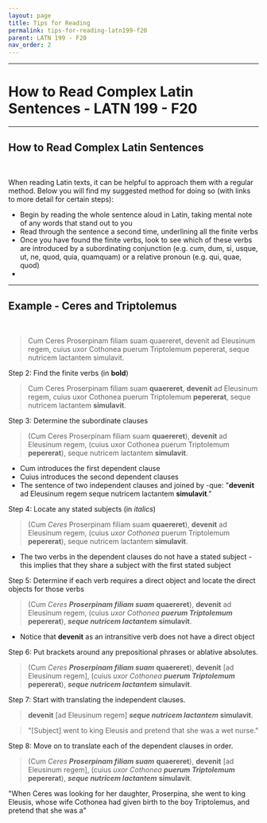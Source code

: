 ```yaml
---
layout: page
title: Tips for Reading
permalink: tips-for-reading-latn199-f20
parent: LATN 199 - F20
nav_order: 2
---
```

***

# How to Read Complex Latin Sentences - LATN 199 - F20

***
## How to Read Complex Latin Sentences
&nbsp;

When reading Latin texts, it can be helpful to approach them with a regular method. Below you will find my suggested method for doing so (with links to more detail for certain steps):

- Begin by reading the whole sentence aloud in Latin, taking mental note of any words that stand out to you
- Read through the sentence a second time, underlining all the finite verbs
- Once you have found the finite verbs, look to see which of these verbs are introduced by a subordinating conjunction (e.g. cum, dum, si, usque, ut, ne, quod, quia, quamquam) or a relative pronoun (e.g. qui, quae, quod)
-

***
## Example - Ceres and Triptolemus
&nbsp;

> Cum Ceres Proserpinam filiam suam quaereret, devenit ad Eleusinum regem, cuius uxor Cothonea puerum Triptolemum pepererat, seque nutricem lactantem simulavit.

Step 2: Find the finite verbs (in **bold**)

> Cum Ceres Proserpinam filiam suam **quaereret**, **devenit** ad Eleusinum regem, cuius uxor Cothonea puerum Triptolemum **pepererat**, seque nutricem lactantem **simulavit**.

Step 3: Determine the subordinate clauses

> (Cum Ceres Proserpinam filiam suam **quaereret**), **devenit** ad Eleusinum regem, (cuius uxor Cothonea puerum Triptolemum **pepererat**), seque nutricem lactantem **simulavit**.

- Cum introduces the first dependent clause
- Cuius introduces the second dependent clauses
- The sentence of two independent clauses and joined by -que: "**devenit** ad Eleusinum regem seque nutricem lactantem **simulavit**."

Step 4: Locate any stated subjects (in *italics*)

> (Cum *Ceres* Proserpinam filiam suam **quaereret**), **devenit** ad Eleusinum regem, (cuius *uxor Cothonea* puerum Triptolemum **pepererat**), seque nutricem lactantem **simulavit**.

- The two verbs in the dependent clauses do not have a stated subject - this implies that they share a subject with the first stated subject

Step 5: Determine if each verb requires a direct object and locate the direct objects for those verbs

> (Cum *Ceres* ***Proserpinam filiam suam*** **quaereret**), **devenit** ad Eleusinum regem, (cuius *uxor Cothonea* ***puerum Triptolemum*** **pepererat**), ***seque nutricem lactantem*** **simulavit**.

- Notice that **devenit** as an intransitive verb does not have a direct object

Step 6: Put brackets around any prepositional phrases or ablative absolutes.

> (Cum *Ceres* ***Proserpinam filiam suam*** **quaereret**), **devenit** [ad Eleusinum regem], (cuius *uxor Cothonea* ***puerum Triptolemum*** **pepererat**), ***seque nutricem lactantem*** **simulavit**.

Step 7: Start with translating the independent clauses.

> **devenit** [ad Eleusinum regem] ***seque nutricem lactantem*** **simulavit**.

> "[Subject] went to king Eleusis and pretend that she was a wet nurse."

Step 8: Move on to translate each of the dependent clauses in order.

> (Cum *Ceres* ***Proserpinam filiam suam*** **quaereret**), **devenit** [ad Eleusinum regem], (cuius *uxor Cothonea* ***puerum Triptolemum*** **pepererat**), ***seque nutricem lactantem*** **simulavit**.

"When Ceres was looking for her daughter, Proserpina, she went to king Eleusis, whose wife Cothonea had given birth to the boy Triptolemus, and pretend that she was a"
